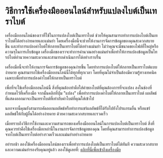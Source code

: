 วิธีการใช้เครื่องมือออนไลน์สำหรับแปลงไบต์เป็นเทราไบต์
=====================================================

เครื่องมือออนไลน์ของเราที่ใช้ในการแปลงไบต์เป็นเทราไบต์ ช่วยให้คุณสามารถทำการแปลงไบต์เป็นเทราไบต์ได้อย่างง่ายดายและแม่นยำ โดยเครื่องมือนี้จะช่วยให้งานการจัดการข้อมูลของคุณสะดวกสบายขึ้น และทำการแปลงค่าไบต์ให้กลายเป็นเทราไบต์ได้อย่างแม่นยำ ไม่ว่าคุณจะมีขนาดของไฟล์ที่ใหญ่หรือความจุในการเก็บข้อมูล เครื่องมือของเราจะทำการคำนวณอย่างแม่นยำเพื่อทำให้การแปลงข้อมูลเป็นไทรบ์ไบต์อำนวยความสะดวกและสามารถดำเนินการได้อย่างราบรื่น

เครื่องมือนี้จะทำให้งานการจัดการข้อมูลของคุณง่ายขึ้น โดยทำการแปลงไบต์ให้กลายเป็นเทราไบต์แบบง่ายดาย คุณสามารถใช้เครื่องมือออนไลน์นี้ได้ทุกที่ทุกเวลา โดยที่คุณไม่จำเป็นต้องมีความรู้ทางเทคนิคเฉพาะเพื่อทำการแปลงค่าไบต์ให้กลายเป็นเทราไบต์

เพื่อที่จะใช้เครื่องมือออนไลน์นี้ สิ่งที่คุณต้องทำคือใส่ค่าของไบต์ที่คุณต้องการที่จะแปลง ลงในช่องที่กำหนดไว้ที่เครื่องมือ จากนั้นคลิกที่ปุ่ม "แปลง" เพื่อทำการแปลงค่าไบต์ให้กลายเป็นเทราไบต์ ผลลัพธ์ที่แสดงออกมาจะเป็นเทราไบต์ที่เท่ากับค่าไบต์ที่คุณใส่เข้าไป

นอกจากนี้คุณยังสามารถคัดลอกผลลัพธ์หรือทำการแชร์ผลลัพธ์ที่ได้รับไปยังโปรแกรมอื่น หรือแชร์ผลลัพธ์ให้กับผู้อื่นได้อย่างง่ายดาย ด้วยความสะดวกสบายและรวดเร็ว

เมื่อทราบถึงวิธีการใช้งานและความสามารถของเครื่องมือออนไลน์ในการแปลงไบต์เป็นเทราไบต์ สิ่งที่คุณควรทำคือใช้เครื่องมือเหล่านี้ในงานการจัดการข้อมูลของคุณ โดยที่คุณสามารถทำการแปลงข้อมูลจากไบต์เป็นเทราไบต์อย่างรวดเร็วและแม่นยำอย่างง่ายดาย

อย่ารอช้า ลองใช้เครื่องมือออนไลน์ของเราเพื่อทำการแปลงไบต์เป็นเทราไบต์ได้ทันที ความสะดวกสบายและความแม่นยำรองรับคุณอยู่แล้ว ลองใช้ดูเลยที่: [คลิกที่นี่เพื่อเข้าถึงเครื่องมือ](https://www.onlinecalculatorsfree.com/th/convert/convert-bytes-to-tb.html)